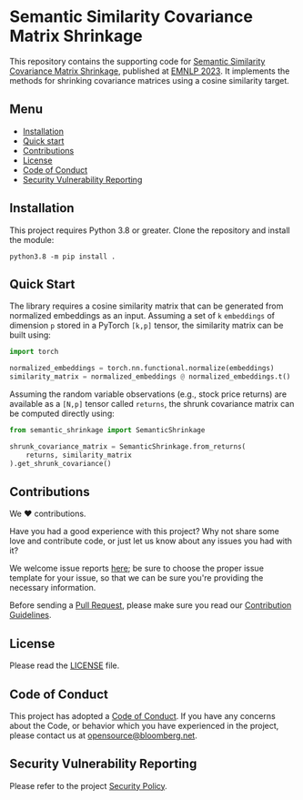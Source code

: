 # Semantic Similarity Covariance Matrix Shrinkage

This repository contains the supporting code for [Semantic Similarity Covariance Matrix Shrinkage](https://aclanthology.org/2023.findings-emnlp.668/), published at [EMNLP 2023](https://2023.emnlp.org).
It implements the methods for shrinking covariance matrices using a cosine similarity target.

## Menu

- [Installation](#installation)
- [Quick start](#quick-start)
- [Contributions](#contributions)
- [License](#license)
- [Code of Conduct](#code-of-conduct)
- [Security Vulnerability Reporting](#security-vulnerability-reporting)


## Installation

This project requires Python 3.8 or greater. Clone the repository and install the module:
```
python3.8 -m pip install .
```

## Quick Start

The library requires a cosine similarity matrix that can be generated from normalized embeddings as an input. Assuming a set of `k` `embeddings` of dimension `p` stored in a PyTorch `[k,p]` tensor, the similarity matrix can be built using:

```python
import torch

normalized_embeddings = torch.nn.functional.normalize(embeddings)
similarity_matrix = normalized_embeddings @ normalized_embeddings.t()
```

Assuming the random variable observations (e.g., stock price returns) are available as a `[N,p]` tensor called `returns`, the shrunk covariance matrix can be computed directly using:
```python
from semantic_shrinkage import SemanticShrinkage

shrunk_covariance_matrix = SemanticShrinkage.from_returns(
    returns, similarity_matrix
).get_shrunk_covariance()
```

## Contributions

We :heart: contributions.

Have you had a good experience with this project? Why not share some love and contribute code, or just let us know about any issues you had with it?

We welcome issue reports [here](../../issues); be sure to choose the proper issue template for your issue, so that we can be sure you're providing the necessary information.

Before sending a [Pull Request](../../pulls), please make sure you read our
[Contribution Guidelines](https://github.com/bloomberg/.github/blob/master/CONTRIBUTING.md).

## License

Please read the [LICENSE](LICENSE) file.

## Code of Conduct

This project has adopted a [Code of Conduct](https://github.com/bloomberg/.github/blob/master/CODE_OF_CONDUCT.md).
If you have any concerns about the Code, or behavior which you have experienced in the project, please
contact us at opensource@bloomberg.net.

## Security Vulnerability Reporting

Please refer to the project [Security Policy](https://github.com/bloomberg/semantic-similarity-covariance-shrinkage/security/policy).
